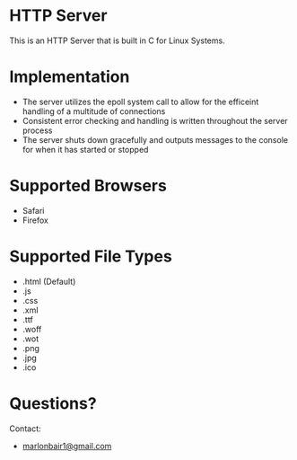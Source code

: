 # HTTP Server

This is an HTTP Server that is built in C for Linux Systems. 
 
# Implementation

* The server utilizes the epoll system call to allow for the efficeint handling of a multitude of connections
* Consistent error checking and handling is written throughout the server process
* The server shuts down gracefully and outputs messages to the console for when it has started or stopped

# Supported Browsers

 * Safari
 * Firefox

# Supported File Types

* .html (Default)
* .js
* .css
* .xml
* .ttf
* .woff
* .wot
* .png
* .jpg
* .ico

# Questions?

Contact:
* marlonbair1@gmail.com
